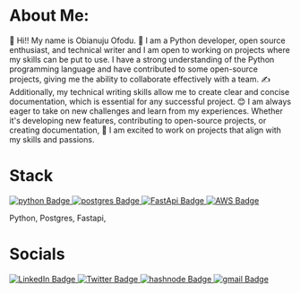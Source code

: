 # About Me:

👋 Hi!! My name is Obianuju Ofodu. 
🌱 I am a Python developer, open source enthusiast, and technical writer and I am open to working on projects where my skills can be put to use. I have a strong understanding of the Python programming language and have contributed to some open-source projects, giving me the ability to collaborate effectively with a team. 
✍️ Additionally, my technical writing skills allow me to create clear and concise documentation, which is essential for any successful project. 
😊 I am always eager to take on new challenges and learn from my experiences. Whether it's developing new features, contributing to open-source projects, or creating documentation,
💃 I am excited to work on projects that align with my skills and passions.

# Stack
  <a href="your-python-URL">
    <img src="https://img.shields.io/badge/python-blue?style=for-the-badge&logo=python&logoColor=yellow" alt="python Badge"/>
  </a>
  <a href="your-postgres-URL">
    <img src="https://img.shields.io/badge/postgres-black?style=for-the-badge&logo=postgres&logoColor=blue" alt="postgres Badge"/>
  </a>
  <a href="your-FastApi-URL">
    <img src="https://img.shields.io/badge/FastApi-white?style=for-the-badge&logo=FastApi&logoColor=green" alt="FastApi Badge"/>
  </a>
  <a href="your-AWS-URL">
    <img src="https://img.shields.io/badge/AWS-red?style=for-the-badge&logo=aws&logoColor=orange" alt="AWS Badge"/>
  </a>
  
Python, Postgres, Fastapi, 
# Socials
<div id="badges">
  <a href="https://www.linkedin.com/in/obianuju-ofodu-60706519b">
    <img src="https://img.shields.io/badge/LinkedIn-blue?style=for-the-badge&logo=linkedin&logoColor=white" alt="LinkedIn Badge"/>
  </a>
  <a href="https://twitter.com/Ujunwaboo">
    <img src="https://img.shields.io/badge/Twitter-blue?style=for-the-badge&logo=twitter&logoColor=white" alt="Twitter Badge"/>
  </a>
  <a href="https://roseford.hashnode.dev/">
    <img src="https://img.shields.io/badge/hashnode-blue?style=for-the-badge&logo=hashnode&logoColor=white" alt="hashnode Badge"/>
  </a>
  <a href="obianujuofodu@gmail.com">
    <img src="https://img.shields.io/badge/gmail-white?style=for-the-badge&logo=gmail&logoColor=red" alt="gmail Badge"/>
  </a>
</div>
